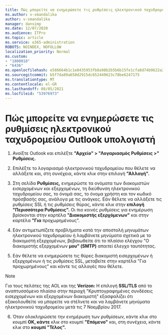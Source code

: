 ```yaml
---
title: Πώς μπορείτε να ενημερώσετε τις ρυθμίσεις ηλεκτρονικού ταχυδρομείου Outlook υπολογιστή
ms.author: v-smandalika
author: v-smandalika
manager: dansimp
ms.date: 12/07/2020
ms.audience: ITPro
ms.topic: article
ms.service: o365-administration
ROBOTS: NOINDEX, NOFOLLOW
localization_priority: Normal
ms.custom:
- "1800018"
- "6436"
ms.openlocfilehash: e586664b1c1e8435953fb8a98b2b5b6b15fe1cfa8d74b9622a257cb1751fc799
ms.sourcegitcommit: b5f7da89a650d2915dc652449623c78be6247175
ms.translationtype: MT
ms.contentlocale: el-GR
ms.lasthandoff: 08/05/2021
ms.locfileid: "53976973"
---
```

# <a name="how-to-update-email-settings-in-outlook-for-pc"></a>Πώς μπορείτε να ενημερώσετε τις ρυθμίσεις ηλεκτρονικού ταχυδρομείου Outlook υπολογιστή

1. Ανοίξτε Outlook και επιλέξτε **"Αρχείο" > "Λογαριασμός Ρυθμίσεις >" Ρυθμίσεις.**

2. Επιλέξτε το λογαριασμό ηλεκτρονικού ταχυδρομείου που θέλετε να αλλάξετε και, στη συνέχεια, κάντε κλικ στην επιλογή **"Αλλαγή".** 

3. Στη σελίδα **Ρυθμίσεις,** ενημερώστε τα ονόματα των διακομιστών εισερχομένων και εξερχομένων, τη διεύθυνση ηλεκτρονικού ταχυδρομείου σας, το όνομά σας, το όνομα χρήστη και τον κωδικό πρόσβασής σας, ανάλογα με τις ανάγκες. Εάν θέλετε να αλλάξετε τις ρυθμίσεις SSL ή τις ρυθμίσεις θύρας, κάντε κλικ στην **επιλογή "Περισσότερα Ρυθμίσεις".** Οι πιο κοινές ρυθμίσεις για ενημέρωση βρίσκονται στην καρτέλα **"Διακομιστής εξερχόμενων"** και στην καρτέλα **"Για** προχωρημένους".

4. Εάν αντιμετωπίζετε προβλήματα κατά την αποστολή μηνυμάτων ηλεκτρονικού ταχυδρομείου ή λαμβάνετε μηνύματα σχετικά με το διακομιστή εξερχομένων, βεβαιωθείτε ότι το πλαίσιο ελέγχου "Ο διακομιστής εξερχομένων **μου" (SMTP)** απαιτεί έλεγχο ταυτότητας.

5. Εάν θέλετε να ενημερώσετε τις θύρες διακομιστή εισερχομένων  ή εξερχομένων ή τις ρυθμίσεις SSL, μεταβείτε στην καρτέλα "Για προχωρημένους" και κάντε τις αλλαγές που θέλετε.

> [!NOTE]
> Για τους πελάτες της AOL και της **Verizon:** Η  επιλογή **SSL/TLS** από το αναπτυσσόμενο πλαίσιο στην περιοχή "Κρυπτογραφημένες συνδέσεις εισερχομένων και εξερχομένων διακομιστή" εξασφαλίζει ότι εξακολουθείτε να μπορείτε να στέλνετε και να λαμβάνετε μηνύματα ηλεκτρονικού ταχυδρομείου μετά τις 7 Νοεμβρίου 2017.

6. Όταν ολοκληρώσετε την ενημέρωση των ρυθμίσεων, κάντε κλικ στο κουμπί **OK, κάντε** κλικ στο κουμπί **"Επόμενο"** και, στη συνέχεια, κάντε κλικ στο **κουμπί "Τέλος".**


